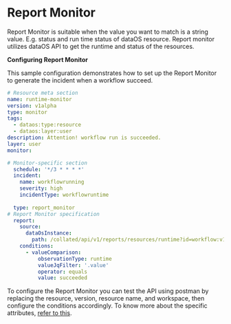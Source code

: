# Report Monitor

Report Monitor is suitable when the value you want to match is a string value. E.g. status and run time status of dataOS resource. Report monitor utilizes dataOS API to get the runtime and status of the resources.

**Configuring Report Monitor**

This sample configuration demonstrates how to set up the Report Monitor to generate the incident when a workflow succeed. 

``` yaml
# Resource meta section
name: runtime-monitor
version: v1alpha
type: monitor
tags:
  - dataos:type:resource
  - dataos:layer:user
description: Attention! workflow run is succeeded.
layer: user
monitor:

# Monitor-specific section
  schedule: '*/3 * * * *'
  incident:
    name: workflowrunning
    severity: high
    incidentType: workflowruntime
    
  type: report_monitor
# Report Monitor specification
  report:
    source:
      dataOsInstance:
        path: /collated/api/v1/reports/resources/runtime?id=workflow:v1:scan-data-product-test:public
    conditions:
      - valueComparison:
          observationType: runtime
          valueJqFilter: '.value'
          operator: equals
          value: succeeded
```

To configure the Report Monitor you can test the API using postman by replacing the resource, version, resource name, and workspace, then configure the conditions accordingly. To know more about the specific attributes, [refer to this](/resources/monitor/configurations/).
